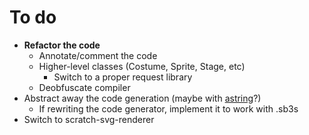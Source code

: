 # To do
- **Refactor the code**
	- Annotate/comment the code
	- Higher-level classes (Costume, Sprite, Stage, etc)
		- Switch to a proper request library
	- Deobfuscate compiler
- Abstract away the code generation (maybe with [astring](https://github.com/davidbonnet/astring)?)
	- If rewriting the code generator, implement it to work with .sb3s
- Switch to scratch-svg-renderer